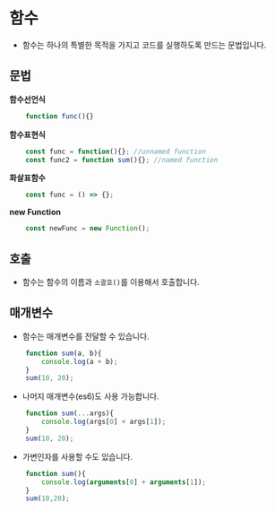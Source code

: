 # 함수
- 함수는 하나의 특별한 목적을 가지고 코드를 실행하도록 만드는 문법입니다.

## 문법
**함수선언식**
```js
    function func(){}
```

**함수표현식**
```js
    const func = function(){}; //unnamed function 
    const func2 = function sum(){}; //named function
```

**화살표함수**
```js
    const func = () => {};
```

**new Function**
```js
    const newFunc = new Function();
```


## 호출
- 함수는 함수의 이름과 `소괄호()`를 이용해서 호출합니다.


## 매개변수
- 함수는 매개변수를 전달할 수 있습니다.
```js
    function sum(a, b){
        console.log(a + b);
    }   
    sum(10, 20);
```

- 나머지 매개변수(es6)도 사용 가능합니다.
```js
    function sum(...args){
        console.log(args[0] + args[1]);
    }
    sum(10, 20);
```

- 가변인자를 사용할 수도 있습니다.
```js
    function sum(){
        console.log(arguments[0] + arguments[1]);
    }
    sum(10,20);
```